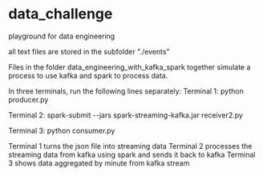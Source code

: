 # data_challenge
playground for data engineering

all text files are stored in the subfolder "./events"

Files in the folder data_engineering_with_kafka_spark together simulate a process to use kafka and spark to process data. 

In three terminals, run the following lines separately:
Terminal 1:
python producer.py

Terminal 2:
spark-submit --jars spark-streaming-kafka.jar receiver2.py

Terminal 3:
python consumer.py 


Terminal 1 turns the json file into streaming data
Terminal 2 processes the streaming data from kafka using spark and sends it back to kafka
Terminal 3 shows data aggregated by minute from kafka stream

